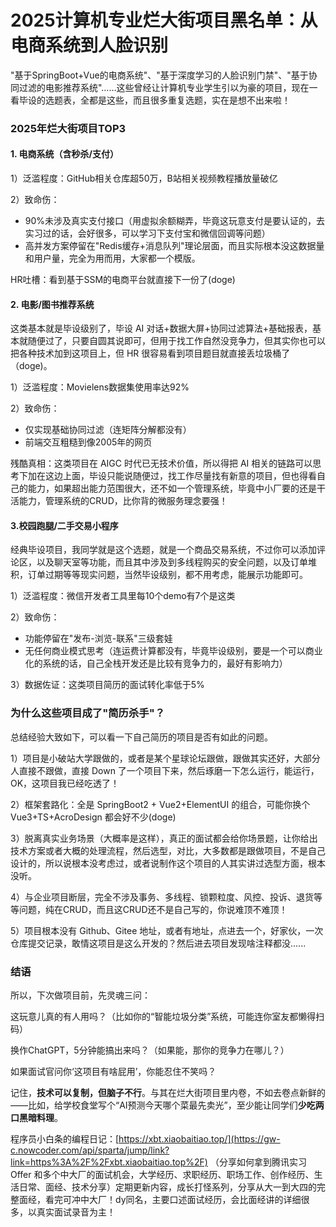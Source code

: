# 2025计算机专业烂大街项目黑名单：从电商系统到人脸识别

"基于SpringBoot+Vue的电商系统"、"基于深度学习的人脸识别门禁"、"基于协同过滤的电影推荐系统"……这些曾经让计算机专业学生引以为豪的项目，现在一看毕设的选题表，全都是这些，而且很多重复选题，实在是想不出来啦！

### 2025年烂大街项目TOP3

#### 1. 电商系统（含秒杀/支付）

1）泛滥程度：GitHub相关仓库超50万，B站相关视频教程播放量破亿

2）致命伤：

- 90%未涉及真实支付接口（用虚拟余额糊弄，毕竟这玩意支付是要认证的，去实习过的话，会好很多，可以学习下支付宝和微信回调等问题）
- 高并发方案停留在"Redis缓存+消息队列"理论层面，而且实际根本没这数据量和用户量，完全为用而用，大家都一个模版。

HR吐槽：看到基于SSM的电商平台就直接下一份了(doge)

#### 2. 电影/图书推荐系统

这类基本就是毕设级别了，毕设 AI 对话+数据大屏+协同过滤算法+基础报表，基本就随便过了，只要自圆其说即可，但用于找工作自然没竞争力，但其实你也可以把各种技术加到这项目上，但 HR 很容易看到项目题目就直接丢垃圾桶了（doge)。

1）泛滥程度：Movielens数据集使用率达92%

2）致命伤：

- 仅实现基础协同过滤（连矩阵分解都没有）
- 前端交互粗糙到像2005年的网页

残酷真相：这类项目在 AIGC 时代已无技术价值，所以得把 AI 相关的链路可以思考下加在这边上面，毕设只能说随便过，找工作尽量找有新意的项目，但也得看自己的能力，如果超出能力范围很大，还不如一个管理系统，毕竟中小厂要的还是干活能力，管理系统的CRUD，比你背的微服务理念要强！

#### 3.校园跑腿/二手交易小程序

经典毕设项目，我同学就是这个选题，就是一个商品交易系统，不过你可以添加评论区，以及聊天室等功能，而且其中涉及到多线程购买的安全问题，以及订单堆积，订单过期等等现实问题，当然毕设级别，都不用考虑，能展示功能即可。

1）泛滥程度：微信开发者工具里每10个demo有7个是这类

2）致命伤：

- 功能停留在"发布-浏览-联系"三级套娃
- 无任何商业模式思考（连运费计算都没有，毕竟毕设级别，要是一个可以商业化的系统的话，自己全栈开发还是比较有竞争力的，最好有影响力）

3）数据佐证：这类项目简历的面试转化率低于5%

### 为什么这些项目成了"简历杀手"？

总结经验大致如下，可以看一下自己简历的项目是否有如此的问题。

1）项目是小破站大学跟做的，或者是某个星球论坛跟做，跟做其实还好，大部分人直接不跟做，直接 Down 了一个项目下来，然后琢磨一下怎么运行，能运行，OK，这项目我已经吃透了！

2）框架套路化：全是 SpringBoot2 + Vue2+ElementUI 的组合，可能你换个 Vue3+TS+AcroDesign 都会好不少(doge)

3）脱离真实业务场景（大概率是这样），真正的面试都会给你场景题，让你给出技术方案或者大概的处理流程，然后选型，对比，大多数都是跟做项目，不是自己设计的，所以说根本没考虑过，或者说制作这个项目的人其实讲过选型方面，根本没听。

4）与企业项目断层，完全不涉及事务、多线程、锁颗粒度、风控、投诉、退货等等问题，纯在CRUD，而且这CRUD还不是自己写的，你说难顶不难顶！

5）项目根本没有 Github、Gitee 地址，或者有地址，点进去一个，好家伙，一次仓库提交记录，敢情这项目是这么开发的？然后进去项目发现啥注释都没......



### 结语

所以，下次做项目前，先灵魂三问：

这玩意儿真的有人用吗？（比如你的“智能垃圾分类”系统，可能连你室友都懒得扫码）

换作ChatGPT，5分钟能搞出来吗？（如果能，那你的竞争力在哪儿？）

如果面试官问你‘这项目有啥屁用’，你能忍住不笑吗？



记住，**技术可以复制，但脑子不行**。与其在烂大街项目里内卷，不如去卷点新鲜的——比如，给学校食堂写个“AI预测今天哪个菜最先卖光”，至少能让同学们**少吃两口黑暗料理**。



程序员小白条的编程日记：[https://xbt.xiaobaitiao.top/](https://gw-c.nowcoder.com/api/sparta/jump/link?link=https%3A%2F%2Fxbt.xiaobaitiao.top%2F) （分享如何拿到腾讯实习 Offer 和多个中大厂的面试机会，大学经历、求职经历、职场工作、创作经历、生活日常、面经、技术分享）定期更新内容，成长打怪系列，分享从大一到大四的完整面经，看完可冲中大厂！dy同名，主要口述面试经历，会比面经讲的详细很多，以真实面试录音为主！